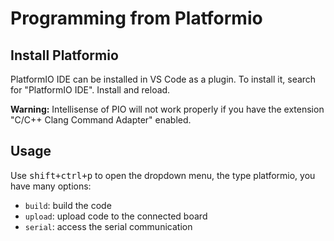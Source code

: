 # Programming from Platformio

## Install Platformio

PlatformIO IDE can be installed in VS Code as a plugin. To install it, search for "PlatformIO IDE". Install and reload.

**Warning:** Intellisense of PIO will not work properly if you have the extension "C/C++ Clang Command Adapter" enabled.

## Usage

Use <kbd>shift+ctrl+p</kbd> to open the dropdown menu, the type platformio, you have many options:

- `build`: build the code
- `upload`: upload code to the connected board
- `serial`: access the serial communication
